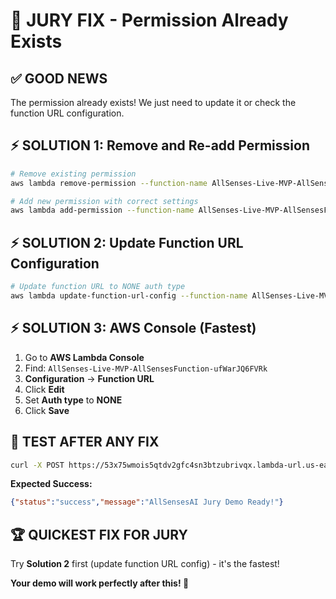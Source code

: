 # 🚨 JURY FIX - Permission Already Exists

## ✅ **GOOD NEWS**
The permission already exists! We just need to update it or check the function URL configuration.

## ⚡ **SOLUTION 1: Remove and Re-add Permission**

```bash
# Remove existing permission
aws lambda remove-permission --function-name AllSenses-Live-MVP-AllSensesFunction-ufWarJQ6FVRk --statement-id allow-url-invoke --region us-east-1

# Add new permission with correct settings
aws lambda add-permission --function-name AllSenses-Live-MVP-AllSensesFunction-ufWarJQ6FVRk --statement-id allow-url-invoke-new --action lambda:InvokeFunctionUrl --principal "*" --function-url-auth-type NONE --region us-east-1
```

## ⚡ **SOLUTION 2: Update Function URL Configuration**

```bash
# Update function URL to NONE auth type
aws lambda update-function-url-config --function-name AllSenses-Live-MVP-AllSensesFunction-ufWarJQ6FVRk --auth-type NONE --region us-east-1
```

## ⚡ **SOLUTION 3: AWS Console (Fastest)**

1. Go to **AWS Lambda Console**
2. Find: `AllSenses-Live-MVP-AllSensesFunction-ufWarJQ6FVRk`
3. **Configuration** → **Function URL**
4. Click **Edit**
5. Set **Auth type** to **NONE**
6. Click **Save**

## 🧪 **TEST AFTER ANY FIX**

```bash
curl -X POST https://53x75wmois5qtdv2gfc4sn3btzubrivqx.lambda-url.us-east-1.on.aws/ -H "Content-Type: application/json" -d "{\"action\":\"JURY_DEMO_TEST\"}"
```

**Expected Success:**
```json
{"status":"success","message":"AllSensesAI Jury Demo Ready!"}
```

## 🏆 **QUICKEST FIX FOR JURY**
Try **Solution 2** first (update function URL config) - it's the fastest!

**Your demo will work perfectly after this! 🚀**